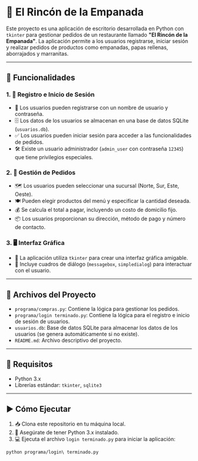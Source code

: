 # 🥟 El Rincón de la Empanada

Este proyecto es una aplicación de escritorio desarrollada en Python con `tkinter` para gestionar pedidos de un restaurante llamado **"El Rincón de la Empanada"**. La aplicación permite a los usuarios registrarse, iniciar sesión y realizar pedidos de productos como empanadas, papas rellenas, aborrajados y marranitas.

---

## 🚀 Funcionalidades

### 1. 🔐 Registro e Inicio de Sesión
- 👤 Los usuarios pueden registrarse con un nombre de usuario y contraseña.
- 🗄️ Los datos de los usuarios se almacenan en una base de datos SQLite (`usuarios.db`).
- ✅ Los usuarios pueden iniciar sesión para acceder a las funcionalidades de pedidos.
- 🛠️ Existe un usuario administrador (`admin_user` con contraseña `12345`) que tiene privilegios especiales.

### 2. 🛒 Gestión de Pedidos
- 🗺️ Los usuarios pueden seleccionar una sucursal (Norte, Sur, Este, Oeste).
- 🍽️ Pueden elegir productos del menú y especificar la cantidad deseada.
- 💰 Se calcula el total a pagar, incluyendo un costo de domicilio fijo.
- 📦 Los usuarios proporcionan su dirección, método de pago y número de contacto.

### 3. 🖥️ Interfaz Gráfica
- 🧱 La aplicación utiliza `tkinter` para crear una interfaz gráfica amigable.
- 💬 Incluye cuadros de diálogo (`messagebox`, `simpledialog`) para interactuar con el usuario.

---

## 📁 Archivos del Proyecto

- `programa/compras.py`: Contiene la lógica para gestionar los pedidos.
- `programa/login terminado.py`: Contiene la lógica para el registro e inicio de sesión de usuarios.
- `usuarios.db`: Base de datos SQLite para almacenar los datos de los usuarios (se genera automáticamente si no existe).
- `README.md`: Archivo descriptivo del proyecto.

---

## 🧰 Requisitos

- Python 3.x
- Librerías estándar: `tkinter`, `sqlite3`

---

## ▶️ Cómo Ejecutar

1. 📥 Clona este repositorio en tu máquina local.
2. 🐍 Asegúrate de tener Python 3.x instalado.
3. 💻 Ejecuta el archivo `login terminado.py` para iniciar la aplicación:

```bash
python programa/login\ terminado.py
